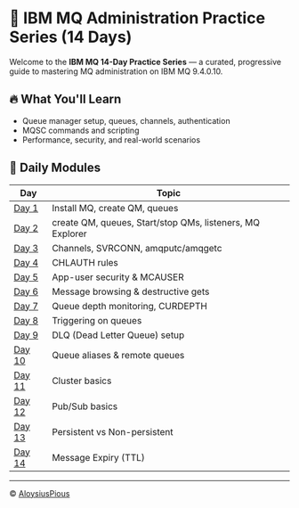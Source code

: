 # 📘 IBM MQ Administration Practice Series (14 Days)

Welcome to the **IBM MQ 14-Day Practice Series** — a curated, progressive guide to mastering MQ administration on IBM MQ 9.4.0.10.

## 🔥 What You'll Learn
- Queue manager setup, queues, channels, authentication
- MQSC commands and scripting
- Performance, security, and real-world scenarios

## 📅 Daily Modules

| Day | Topic |
|-----|-------|
| [Day 1](Day-01.md) | Install MQ, create QM, queues |
| [Day 2](Day-02.md) | create QM, queues, Start/stop QMs, listeners, MQ Explorer |
| [Day 3](Day-03.md) | Channels, SVRCONN, amqputc/amqgetc |
| [Day 4](Day-04.md) | CHLAUTH rules |
| [Day 5](Day-05.md) | App-user security & MCAUSER |
| [Day 6](Day-06.md) | Message browsing & destructive gets |
| [Day 7](Day-07.md) | Queue depth monitoring, CURDEPTH |
| [Day 8](Day-08.md) | Triggering on queues |
| [Day 9](Day-09.md) | DLQ (Dead Letter Queue) setup |
| [Day 10](Day-10.md) | Queue aliases & remote queues |
| [Day 11](Day-11.md) | Cluster basics |
| [Day 12](Day-12.md) | Pub/Sub basics |
| [Day 13](Day-13.md) | Persistent vs Non-persistent |
| [Day 14](Day-14.md) | Message Expiry (TTL) |

---

© [AloysiusPious](https://github.com/AloysiusPious)
